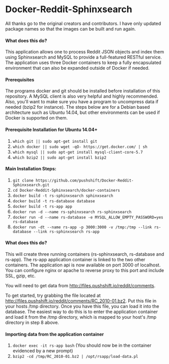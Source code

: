 # Docker-Reddit-Sphinxsearch

All thanks go to the original creators and contributors. I have only updated package names so that the images can be built and run again.

#### What does this do?

This application allows one to process Reddit JSON objects and index them using Sphinxsearch and MySQL to provide a full-featured RESTful service.  The application uses three Docker containers to keep a fully encapsulated environment that can also be expanded outside of Docker if needed. 

#### Prerequisites 

The programs docker and git should be installed before installation of this repository.  A MySQL client is also very helpful and highly recommended.  Also, you'll want to make sure you have a program to uncompress data if needed (bzip2 for instance).  The steps below are for a Debian based architecture such as Ubuntu 14.04, but other environments can be used if Docker is supported on them.  

#### Prerequisite Installation for Ubuntu 14.04+ 

1.  ```which git || sudo apt-get install git```
2.  ```which docker || sudo wget -qO- https://get.docker.com/ | sh```
3.  ```which mysql || sudo apt-get install mysql-client-core-5.7```
4.  ```which bzip2 || sudo apt-get install bzip2```

#### Main Installation Steps:

1.  ```git clone https://github.com/pushshift/Docker-Reddit-Sphinxsearch.git```
2.  ```cd Docker-Reddit-Sphinxsearch/docker-containers```
3.  ```docker build -t rs-sphinxsearch sphinxsearch```
4.  ```docker build -t rs-database database```
5.  ```docker build -t rs-app app```
6.  ```docker run -d --name rs-sphinxsearch rs-sphinxsearch```
7.  ```docker run -d --name rs-database -e MYSQL_ALLOW_EMPTY_PASSWORD=yes rs-database```
8.  ```docker run -dt --name rs-app -p 3000:3000 -v /tmp:/tmp --link rs-database --link rs-sphinxsearch rs-app```

#### What does this do?

This will create three running containers (rs-sphinxsearch, rs-database and rs-app).  The rs-app application container is linked to the two other containers.  The application api is now available on port 3000 of localhost.  You can configure nginx or apache to reverse proxy to this port and include SSL, gzip, etc.  

You will need to get data from http://files.pushshift.io/reddit/comments.

To get started, try grabbing the file located at http://files.pushshift.io/reddit/comments/RC_2010-01.bz2.  Put this file in your hosts /tmp directory.  Once you have this file, you can load it into the database.  The easiest way to do this is to enter the application container and load it from the /tmp directory, which is mapped to your host's /tmp directory in step 8 above.  

#### Importing data from the application container

1.  ```docker exec -it rs-app bash``` (You should now be in the container evidenced by a new prompt)
2.  ```bzip2 -cd /tmp/RC_2010-01.bz2 | /opt/rsapp/load-data.pl```

